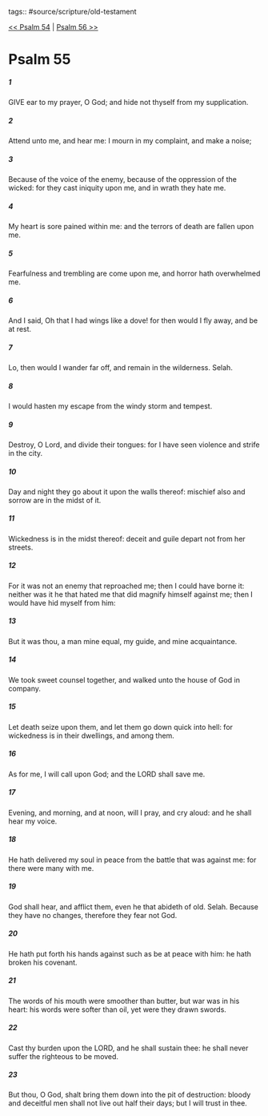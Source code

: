tags:: #source/scripture/old-testament

[<< Psalm 54](source/scripture/old-testament/19_Psalms/Psalm_54.md) | [Psalm 56 >>](source/scripture/old-testament/19_Psalms/Psalm_56.md)

# Psalm 55

##### 1

GIVE ear to my prayer, O God; and hide not thyself from my supplication.

##### 2

Attend unto me, and hear me: I mourn in my complaint, and make a noise;

##### 3

Because of the voice of the enemy, because of the oppression of the wicked: for they cast iniquity upon me, and in wrath they hate me.

##### 4

My heart is sore pained within me: and the terrors of death are fallen upon me.

##### 5

Fearfulness and trembling are come upon me, and horror hath overwhelmed me.

##### 6

And I said, Oh that I had wings like a dove! for then would I fly away, and be at rest.

##### 7

Lo, then would I wander far off, and remain in the wilderness. Selah.

##### 8

I would hasten my escape from the windy storm and tempest.

##### 9

Destroy, O Lord, and divide their tongues: for I have seen violence and strife in the city.

##### 10

Day and night they go about it upon the walls thereof: mischief also and sorrow are in the midst of it.

##### 11

Wickedness is in the midst thereof: deceit and guile depart not from her streets.

##### 12

For it was not an enemy that reproached me; then I could have borne it: neither was it he that hated me that did magnify himself against me; then I would have hid myself from him:

##### 13

But it was thou, a man mine equal, my guide, and mine acquaintance.

##### 14

We took sweet counsel together, and walked unto the house of God in company.

##### 15

Let death seize upon them, and let them go down quick into hell: for wickedness is in their dwellings, and among them.

##### 16

As for me, I will call upon God; and the LORD shall save me.

##### 17

Evening, and morning, and at noon, will I pray, and cry aloud: and he shall hear my voice.

##### 18

He hath delivered my soul in peace from the battle that was against me: for there were many with me.

##### 19

God shall hear, and afflict them, even he that abideth of old. Selah. Because they have no changes, therefore they fear not God.

##### 20

He hath put forth his hands against such as be at peace with him: he hath broken his covenant.

##### 21

The words of his mouth were smoother than butter, but war was in his heart: his words were softer than oil, yet were they drawn swords.

##### 22

Cast thy burden upon the LORD, and he shall sustain thee: he shall never suffer the righteous to be moved.

##### 23

But thou, O God, shalt bring them down into the pit of destruction: bloody and deceitful men shall not live out half their days; but I will trust in thee.
